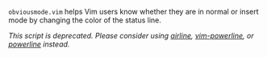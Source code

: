 `obviousmode.vim` helps Vim users know whether they are in normal or insert
mode by changing the color of the status line.

_This script is deprecated. Please consider using [airline][1], [vim-powerline][2], or [powerline][3] instead._

[1]: https://github.com/bling/vim-airline
[2]: https://github.com/Lokaltog/vim-powerline
[3]: https://github.com/Lokaltog/powerline
